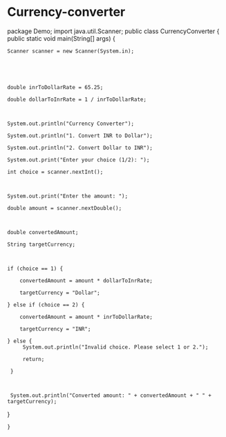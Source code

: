# Currency-converter
package Demo;
import java.util.Scanner;
public class CurrencyConverter {
public static void main(String[] args) {

    Scanner scanner = new Scanner(System.in);



   

    double inrToDollarRate = 65.25;

    double dollarToInrRate = 1 / inrToDollarRate;



    System.out.println("Currency Converter");

    System.out.println("1. Convert INR to Dollar");

    System.out.println("2. Convert Dollar to INR");

    System.out.print("Enter your choice (1/2): ");

    int choice = scanner.nextInt();



    System.out.print("Enter the amount: ");

    double amount = scanner.nextDouble();



    double convertedAmount;
    
    String targetCurrency;



    if (choice == 1) {

        convertedAmount = amount * dollarToInrRate;

        targetCurrency = "Dollar";

    } else if (choice == 2) {

        convertedAmount = amount * inrToDollarRate;

        targetCurrency = "INR";

    } else {
    	 System.out.println("Invalid choice. Please select 1 or 2.");

         return;

     }



     System.out.println("Converted amount: " + convertedAmount + " " + targetCurrency);

 }

    }

